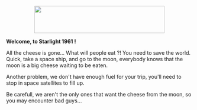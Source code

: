 <p align="center">
  <img width="352" height="74" src="https://github.com/grzi/starlight-1961/blob/main/assets/sprites/logo.png?raw=true">
</p>

**Welcome, to Starlight 1961 !**

All the cheese is gone... What will people eat ?! 
You need to save the world. Quick, take a space ship, and go to the moon, everybody knows that the moon is 
a big cheese waiting to be eaten.

Another problem, we don't have enough fuel for your trip, you'll need to stop in space satellites to fill up.

Be carefull, we aren't the only ones that want the cheese from the moon, so you may encounter bad guys...